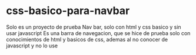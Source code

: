 # css-basico-para-navbar
Solo es un proyecto de prueba
Nav bar, solo con html y css basico y sin usar javascript 
Es una barra de navegacion, que se hice de prueba solo con conocimientos de html y basicos de css, ademas al no conocer de javascript y no lo use
